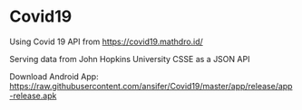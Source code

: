 # Covid19

Using Covid 19 API from https://covid19.mathdro.id/

Serving data from John Hopkins University CSSE as a JSON API

Download Android App: https://raw.githubusercontent.com/ansifer/Covid19/master/app/release/app-release.apk

